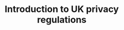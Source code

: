 ---
id: introduction-to-uk-privacy
title: Introduction to UK privacy regulations
sidebar_position: 1
---